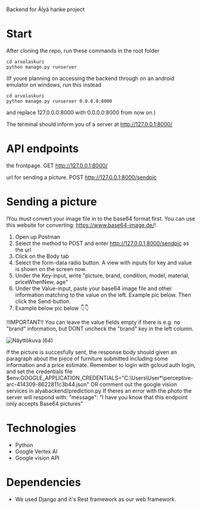Backend for Älyä hanke project
# Start
After cloning the repo, run these commands in the root folder
```
cd arvolaskuri
python manage.py runserver
```
(If youre planning on accessing the backend through on an android emulator on windows, run this instead
```
cd arvolaskuri
python manage.py runserver 0.0.0.0:8000
```
and replace 127.0.0.0:8000 with 0.0.0.0:8000 from now on.)

The terminal should inform you of a server at http://127.0.0.1:8000/

# API endpoints
the frontpage.
GET http://127.0.0.1:8000/

url for sending a picture.
POST http://127.0.0.1:8000/sendpic

# Sending a picture

!You must convert your image file in to the base64 format first. You can use this website for converting: https://www.base64-image.de/!

1. Open up Postman
2. Select the method to POST and enter http://127.0.0.1:8000/sendpic as the url
3. Click on the Body tab
4. Select the form-data radio button. A view with inputs for key and value is shown on the screen now.
5. Under the Key-input, write "picture, brand, condition, model, material, priceWhenNew, age"
6. Under the Value-input, paste your base64 image file and other information matching to the value on the left. Example pic below. Then click the Send-button.
7. Example below pic below 👇👇

!!IMPORTANT!! You can leave the value fields empty if there is e.g. no "brand" information, but DONT uncheck the "brand" key in the left column.


![Näyttökuva (64)](https://github.com/team-alya/alya-backend/assets/95426094/d7ef1b34-aaba-426b-93f6-108a6ba844a2)



If the picture is succesfully sent, the response body should given an paragraph about the piece of furniture submitted including some information and a price estimate.
Remember to login with gcloud auth login, and set the credentials file $env:GOOGLE_APPLICATION_CREDENTIALS="C:\Users\User\*\perceptive-arc-414309-8622811c3b44.json"
OR comment out the google vision services in alyabackend/prediction.py
If theres an error with the photo the server will respond with: "message": "I have you know that this endpoint only accepts Base64 pictures"



# Technologies
- Python
- Google Vertex AI
- Google vision API

# Dependencies
- We used Django and it's Rest framework as our web framework.




